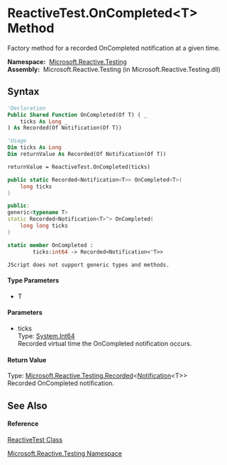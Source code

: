 # ReactiveTest.OnCompleted\<T\> Method

Factory method for a recorded OnCompleted notification at a given time.

**Namespace:**  [Microsoft.Reactive.Testing](Microsoft.Reactive.Testing\Microsoft.Reactive.Testing.md)  
**Assembly:**  Microsoft.Reactive.Testing (in Microsoft.Reactive.Testing.dll)

## Syntax

```vb
'Declaration
Public Shared Function OnCompleted(Of T) ( _
    ticks As Long _
) As Recorded(Of Notification(Of T))
```

```vb
'Usage
Dim ticks As Long
Dim returnValue As Recorded(Of Notification(Of T))

returnValue = ReactiveTest.OnCompleted(ticks)
```

```csharp
public static Recorded<Notification<T>> OnCompleted<T>(
    long ticks
)
```

```c++
public:
generic<typename T>
static Recorded<Notification<T>^> OnCompleted(
    long long ticks
)
```

```fsharp
static member OnCompleted : 
        ticks:int64 -> Recorded<Notification<'T>> 
```

```jscript
JScript does not support generic types and methods.
```

#### Type Parameters

- T

#### Parameters

- ticks  
  Type: [System.Int64](https://msdn.microsoft.com/en-us/library/6yy583ek)  
  Recorded virtual time the OnCompleted notification occurs.

#### Return Value

Type: [Microsoft.Reactive.Testing.Recorded](Recorded\Recorded(T).md)\<[Notification](Notification\Notification(T).md)\<T\>\>  
Recorded OnCompleted notification.

## See Also

#### Reference

[ReactiveTest Class](ReactiveTest\ReactiveTest.md)

[Microsoft.Reactive.Testing Namespace](Microsoft.Reactive.Testing\Microsoft.Reactive.Testing.md)